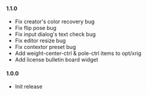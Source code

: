 #### 1.1.0
- Fix creator's color recovery bug 
- Fix flip pose bug
- Fix input dialog's text check bug
- Fix editor resize bug
- Fix contextor preset bug
- Add weight-center-ctrl & pole-ctrl items to opt/xrig
- Add license bulletin board widget

#### 1.0.0
- Init release
